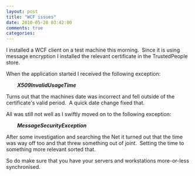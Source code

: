 ```yaml
---
layout: post
title: "WCF issues"
date: 2010-05-28 03:42:00
comments: true
categories: 
---
```


<p>I installed a WCF client on a test machine this morning.&nbsp; Since it is using message encryption I installed the relevant certificate in the TrustedPeople store.</p>
<p>When the application started I received the following exception:</p>
<p style="padding-left: 30px;"><em><strong>X509InvalidUsageTime</strong></em></p>
<p>Turns out that the machines date was incorrect and fell outside of the certificate's valid period.&nbsp; A quick date change fixed that.</p>
<p>All was still not well as I swiftly moved on to the following exception:</p>
<p style="padding-left: 30px;"><em><strong>MessageSecurityException</strong></em></p>
<p>After some investigation and searching the Net it turned out that the time was way off too and that threw something out of joint.&nbsp; Setting the time to something more relevant sorted that.</p>
<p>So do make sure that you have your servers and workstations more-or-less synchronised.</p>